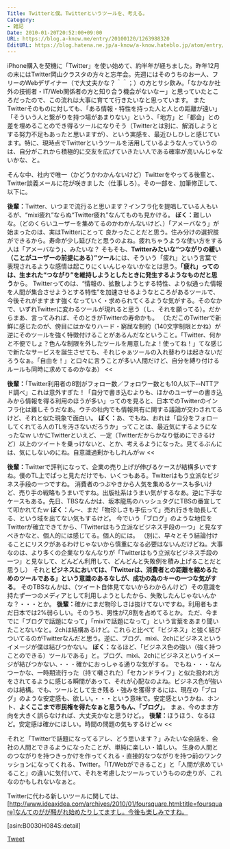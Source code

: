 ```yaml
---
Title: Twitterと僕。Twitterというツールを、考える。
Category:
- 雑記
Date: 2010-01-20T20:52:00+09:00
URL: https://blog.a-know.me/entry/20100120/1263988320
EditURL: https://blog.hatena.ne.jp/a-know/a-know.hateblo.jp/atom/entry/12921228815727979884
---
```


iPhone購入を契機に「Twitter」を使い始めて、約半年が経ちました。昨年12月の末にはTwitter岡山クラスタの方々と忘年会。先週にはそのうちのお一人、フリーのWebデザイナー（で大丈夫かな？＾＾；）の方とサシ飲み。「なかなか社外の技術者・IT/Web関係者の方と知り合う機会がないなー」と思っていたところだったので、この流れは大事に育てて行きたいなと思っています。
またTwitterそのものに対しても、「ある情報・特性を持った人と人との距離が遠い」「そういう人と繋がりを持つ場があまりない」という、「地方」と「都会」との差を埋めることのでき得るツールになりそう（Twitterとは別に、解消しようとする努力不足もあったと思いますが）、という実感を、最近ひしひしと感じています。特に、現時点でTwitterというツールを活用しているような人っていうのは、自分がこれから積極的に交友を広げていきたい人である確率が高いんじゃないかな、と。


そんな中、社内で唯一（かどうかわかんないけど）Twitterをやってる後輩と、Twitter談義メールに花が咲きました（仕事しろ）。その一部を、加筆修正して、以下に。

>>
<span style="font-weight:bold;">後輩：</span>Twitter、いつまで流行ると思います？インフラ化を提唱している人もいるが、“mixi疲れ”ならぬ“Twitter疲れ”なんてものも見かける。
<span style="font-weight:bold;">ぼく：</span>難しいな。（どのくらいユーザーを集めてるのかわかんないけど、）「アメーバなう」が始まったのは、実はTwitterにとって
良かったことだと思う。住み分けの選択肢ができるから。寿命が少し延びたと思うのよね。疲れちゃうような使い方をする人は「アメーバなう」、みたいな？
そもそも、<span style="font-weight:bold;">Twitterみたいな“つながりの緩い（ことがユーザーの前提にある）”ツール</span>には、そういう「疲れ」という言葉で表現されるような感情は起こりにくいんじゃないかなとは思う。<span style="font-weight:bold;">「疲れ」ってのは、生まれた“つながり”を維持しようとしたときに発生するようなものだと思う</span>から。
Twitterってのは、“情報の、拡散しようとする特性、より似通った情報を人間が集合させようとする特性”を加速させるようなところがあるツールで、今後それがますます強くなっていく・求められてくるような気がする。そのなかで、いずれTwitterに変わるツールが現れると思う（し、それを願ってる）。だからまあ、言ってみれば、そのときがTwitterの寿命かも。
（ただこのTwitterで新鮮に感じたのが、傍目にはかなりハード・窮屈な制約（140文字制限とかね）が逆にそのツールを強く特徴付けることがあるんだなということ。「Twitter、何かと不便でしょ？色んな制限を外したツールを用意したよ！使ってね！」てな感じで新たなサービスを誕生させても、それじゃぁツールの入れ替わりは起きないだろうなぁ。「自由を！」と口々に言うことが多い人間だけど、自分を縛り付けるルールも同時に求めてるのかなあ）
<<

>>
<span style="font-weight:bold;">後輩：</span>「Twitter利用者の8割がフォロー数／フォロワー数とも10人以下--NTTアド調べ」これは意外すぎた！「自分で書き込むよりも、ほかのユーザーの書き込みから情報を得る利用のほうが多い」ってのを見ると、日本でのTwitterのインフラ化は難しそうだなあ。ウチの社内でも情報共有に関する議論が交わされてるけど、それと似た現象で面白い。
<span style="font-weight:bold;">ぼく：</span>あ、でもね、おれは「自分をフォローしてくれてる人のTLを汚さないだろうか」ってことは、最近気にするようになったなｗ
いかにTwitterといえど、一定（Twitterだからかなり低めにできるけど）以上のツイートを乗っけないと、とか、考えるようになった。見てるぶんには、気にしないのにね。自意識過剰かもしれんがｗ
<<

>>
<span style="font-weight:bold;">後輩：</span>Twitterで評判になって、企業の売り上げが伸びるケースが結構多いですね。僕のTL上でぱっと見ただけでも、いくつもある。Twitterはもう立派なビジネス手段の一つですね。
消費者のつぶやきから人気を集めるケースも多いけど、売り手の戦略もうまいですね。出版社系はうまい気がするなあ。逆に下手なケースもある。先日、TBSなんかは、坂本龍馬のハッシュタグにTBSの番宣してて叩かれてたｗ
<span style="font-weight:bold;">ぼく：</span>ん〜、まだ「物珍しさも手伝って」売れ行きを助長してる、という域を出てない気もするけど。
今でいう「ブログ」のような地位をTwitterが確立できてから、「Twitterはもう立派なビジネス手段の一つ」と見なすべきかなと、個人的には感じてる。個人的には。
（別に、早々とそう結論付けることにリスクがあるわけじゃないから慎重になる必要はないんだけどね。大事なのは、より多くの企業なりなんなりが「Twitterはもう立派なビジネス手段の一つ」と見なして、どんどん利用して、どんどんと失敗例を積み上げることだと思うし）
それと<span style="font-weight:bold;">ビジネスにおいては、「Twitterは、消費者との距離を縮めるためのツールである」という意識のあるなしが、成功の為のキーの一つな気がする</span>。
そのTBSなんかは、（ツイート自体見てないからわからんけど）その意識を持たず一つのメディアとして利用しようとしたから、失敗したんじゃないんかな？・・・とか。
<span style="font-weight:bold;">後輩：</span>確かにまだ物珍しさは抜けてないですね。利用者もまだ日本では2%弱らしい。そのうち、男性が7,8割を占めてるとか。
ただ、今までに「ブログで話題になって」「mixiで話題になって」という言葉をあまり聞いたことないなと。2chは結構あるけど。これらと比べて「ビジネス」と強く結びついてるのがTwitterなんだと思う。逆に、ブログ、mixi、2chにビジネスというイメージが僕は結びつかない。
<span style="font-weight:bold;">ぼく：</span>なるほど、「ビジネス色の強い（強く持つことのできる）ツールである」と。ブログ、mixi、2chにビジネスというイメージが結びつかない、・・・確かにおっしゃる通りな気がする。
でもね・・・なんつーかな、一時期流行った（持て囃された）「セカンドライフ」と似た扱われ方をされてるように感じる瞬間があって、それが心配なのよね。ビジネス色が強いのは結構。でも、ツールとして生き残る・強みを獲得するには、現在の「ブログ」のような安定感も、欲しい。・・・という意味で。安定感というかね、ホント、<span style="font-weight:bold;">よくここまで市民権を得たなぁと思うもん、「ブログ」</span>。
まぁ、今のまま方向を大きく誤らなければ、大丈夫かなと思うけど。。
<span style="font-weight:bold;">後輩：</span>ほうほう、なるほど。安定感は確かにほしい。時間の問題の気もするけどｗ
<<


それと「Twitterで話題になってるアレ、どう思います？」みたいな会話を、会社の人間とできるようになったことが、単純に楽しい・嬉しい。
生身の人間とのつながりを持つきっかけを作ってくれる・直接的なつながりを持つ前のワンクッションになってくれる、Twitter。「IT/Webができること」と「人間が求めていること」の違いに気付いて、それを考慮したツールっていうものの走りが、これなのかもしれないなぁと。

Twitterに代わる新しいツールに関しては、[http://www.ideaxidea.com/archives/2010/01/foursquare.html:title=foursquare]なんてのがが騒がれ始めたりしてますし。今後も楽しみですね。


[asin:B0030H084S:detail]



<a href="http://twitter.com/share" class="twitter-share-button" data-count="horizontal" data-via="a_know" data-related="CDiT_info" data-lang="ja">Tweet</a><script type="text/javascript" src="//platform.twitter.com/widgets.js"></script>
